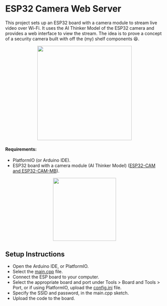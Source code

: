 # ESP32 Camera Web Server

This project sets up an ESP32 board with a camera module to stream live video over Wi-Fi. It uses the AI Thinker Model of the ESP32 camera and provides a web interface to view the stream.
The idea is to prove a concept of a security camera built with off the (my) shelf components :laughing:.

<p align="center">
  <img src="https://github.com/malasiaa/wifi_camera_esp32/assets/144847430/fca3089c-fa5a-4092-a673-106e22523507" width="300" height="300">
</p>

#### Requirements:

- PlatformIO (or Arduino IDE).
- ESP32 board with a camera module (AI Thinker Model) ([ESP32-CAM and ESP32-CAM-MB](https://pt.aliexpress.com/item/1005006938892262.html?src=google&src=google&albch=shopping&acnt=272-267-0231&slnk=&plac=&mtctp=&albbt=Google_7_shopping&gclsrc=aw.ds&albagn=888888&isSmbAutoCall=false&needSmbHouyi=false&src=google&albch=shopping&acnt=272-267-0231&slnk=&plac=&mtctp=&albbt=Google_7_shopping&gclsrc=aw.ds&albagn=888888&ds_e_adid=&ds_e_matchtype=&ds_e_device=c&ds_e_network=x&ds_e_product_group_id=&ds_e_product_id=pt1005006938892262&ds_e_product_merchant_id=5346350603&ds_e_product_country=PT&ds_e_product_language=pt&ds_e_product_channel=online&ds_e_product_store_id=&ds_url_v=2&albcp=20695431540&albag=&isSmbAutoCall=false&needSmbHouyi=false&gad_source=1&gclid=Cj0KCQjw4MSzBhC8ARIsAPFOuyUrv-3EmW35uy8ZSv-_7S-G1Faw_W5M5DSnsyVQwbEPoaeKBJvvBDEaAjWfEALw_wcB&aff_fcid=cf0879a328a44c42afd7b636f587dfdb-1718749467693-00217-UneMJZVf&aff_fsk=UneMJZVf&aff_platform=aaf&sk=UneMJZVf&aff_trace_key=cf0879a328a44c42afd7b636f587dfdb-1718749467693-00217-UneMJZVf&terminal_id=bec40578c234405895a1646236025a60&afSmartRedirect=y)).

<p align="center">
  <img src="https://github.com/malasiaa/wifi_camera_esp32/assets/144847430/a55c21e6-13be-4ac6-955c-7755ecd67221" width="200" height="200">
</p>
  
## Setup Instructions

- Open the Arduino IDE, or PlatformIO.
- Select the [main.cpp](https://github.com/malasiaa/wifi_camera_esp32/blob/main/main.cpp) file.
- Connect the ESP board to your computer.
- Select the appropriate board and port under Tools > Board and Tools > Port, or if using PlatformIO, upload the [config.ini](https://github.com/malasiaa/wifi_camera_esp32/blob/main/platformio.ini) file.
- Specify the SSID and password, in the main.cpp sketch.
 - Upload the code to the board.



